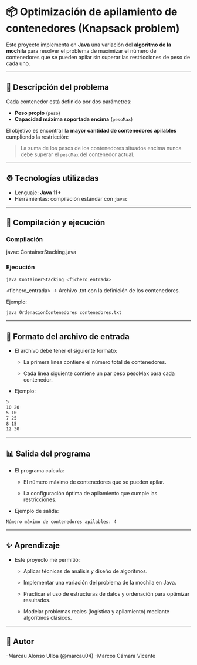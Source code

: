 # 📦 Optimización de apilamiento de contenedores (Knapsack problem)

Este proyecto implementa en **Java** una variación del **algoritmo de la mochila** para resolver el problema de maximizar el número de contenedores que se pueden apilar sin superar las restricciones de peso de cada uno.  

---

## 📖 Descripción del problema

Cada contenedor está definido por dos parámetros:
- **Peso propio** (`peso`)  
- **Capacidad máxima soportada encima** (`pesoMax`)  

El objetivo es encontrar la **mayor cantidad de contenedores apilables** cumpliendo la restricción:  
> La suma de los pesos de los contenedores situados encima nunca debe superar el `pesoMax` del contenedor actual.  

---

## ⚙️ Tecnologías utilizadas
- Lenguaje: **Java 11+**  
- Herramientas: compilación estándar con `javac`  

---

## 🚀 Compilación y ejecución

### Compilación

javac ContainerStacking.java

### Ejecución

```bash
java ContainerStacking <fichero_entrada>
```
<fichero_entrada> → Archivo .txt con la definición de los contenedores.

Ejemplo:
```bash
java OrdenacionContenedores contenedores.txt
```

---

## 📂 Formato del archivo de entrada

- El archivo debe tener el siguiente formato:

  - La primera línea contiene el número total de contenedores.

  - Cada línea siguiente contiene un par peso pesoMax para cada contenedor.

- Ejemplo:

```bash
5
10 20
5 10
7 25
8 15
12 30
```

---

## 📊 Salida del programa

- El programa calcula:

  - El número máximo de contenedores que se pueden apilar.

  - La configuración óptima de apilamiento que cumple las restricciones.

- Ejemplo de salida:

```bash
Número máximo de contenedores apilables: 4
```

---

## ✨ Aprendizaje

- Este proyecto me permitió:

  - Aplicar técnicas de análisis y diseño de algoritmos.

  - Implementar una variación del problema de la mochila en Java.

  - Practicar el uso de estructuras de datos y ordenación para optimizar resultados.

  - Modelar problemas reales (logística y apilamiento) mediante algoritmos clásicos.

---
 
## 👤 Autor

-Marcau Alonso Ulloa (@marcau04)
-Marcos Cámara Vicente
